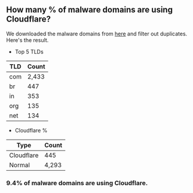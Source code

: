 ## How many % of malware domains are using Cloudflare?


We downloaded the malware domains from [here](https://urlhaus.abuse.ch) and filter out duplicates.
Here's the result.


[//]: # (start replacement)


- Top 5 TLDs

| TLD | Count |
| --- | --- |
| com | 2,433 |
| br | 447 |
| in | 353 |
| org | 135 |
| net | 134 |


- Cloudflare %

| Type | Count |
| --- | --- |
| Cloudflare | 445 |
| Normal | 4,293 |


### 9.4% of malware domains are using Cloudflare.